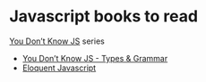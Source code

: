 # Javascript books to read

[You Don’t Know JS](https://github.com/getify/You-Dont-Know-JS) series

- [You Don’t Know JS - Types & Grammar](https://github.com/getify/You-Dont-Know-JS/blob/master/types%20&%20grammar/README.md#you-dont-know-js-types--grammar)
- [Eloquent Javascript](http://eloquentjavascript.net/)


